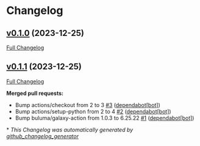 # Changelog

## [v0.1.0](https://github.com/buluma/ansible-role-samba/tree/v0.1.0) (2023-12-25)

[Full Changelog](https://github.com/buluma/ansible-role-samba/compare/v0.1.1...v0.1.0)

## [v0.1.1](https://github.com/buluma/ansible-role-samba/tree/v0.1.1) (2023-12-25)

[Full Changelog](https://github.com/buluma/ansible-role-samba/compare/7c5effa845bb23b189088cf5accf08759ec068a7...v0.1.1)

**Merged pull requests:**

- Bump actions/checkout from 2 to 3 [\#3](https://github.com/buluma/ansible-role-samba/pull/3) ([dependabot[bot]](https://github.com/apps/dependabot))
- Bump actions/setup-python from 2 to 4 [\#2](https://github.com/buluma/ansible-role-samba/pull/2) ([dependabot[bot]](https://github.com/apps/dependabot))
- Bump buluma/galaxy-action from 1.0.3 to 6.25.22 [\#1](https://github.com/buluma/ansible-role-samba/pull/1) ([dependabot[bot]](https://github.com/apps/dependabot))



\* *This Changelog was automatically generated by [github_changelog_generator](https://github.com/github-changelog-generator/github-changelog-generator)*
